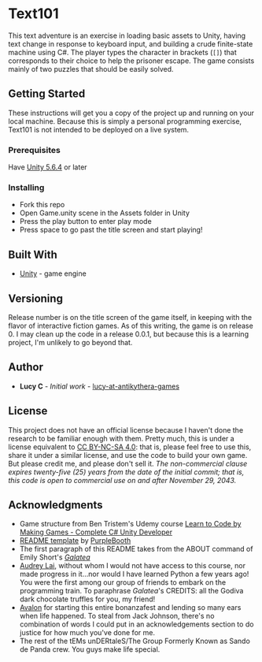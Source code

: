 # Text101

This text adventure is an exercise in loading basic assets to Unity, having text change in response to keyboard input, and building a crude finite-state machine using C#. The player types the character in brackets (`[]`) that corresponds to their choice to help the prisoner escape. The game consists mainly of two puzzles that should be easily solved.

## Getting Started

These instructions will get you a copy of the project up and running on your local machine. Because this is simply a personal programming exercise, Text101 is not intended to be deployed on a live system.

### Prerequisites

Have [Unity 5.6.4](https://unity3d.com/get-unity/download/archive) or later

### Installing

* Fork this repo
* Open Game.unity scene in the Assets folder in Unity
* Press the play button to enter play mode
* Press space to go past the title screen and start playing!

## Built With

* [Unity](https://unity3d.com/get-unity/download/archive) - game engine

## Versioning

Release number is on the title screen of the game itself, in keeping with the flavor of interactive fiction games. As of this writing, the game is on release 0. I may clean up the code in a release 0.0.1, but because this is a learning project, I'm unlikely to go beyond that.

## Author

* **Lucy C** - *Initial work* - [lucy-at-antikythera-games](https://github.com/lucy-at-antikythera-games)

## License

This project does not have an official license because I haven't done the research to be familiar enough with them. Pretty much, this is under a license equivalent to [CC BY-NC-SA 4.0](https://creativecommons.org/licenses/by-nc-sa/4.0/): that is, please feel free to use this, share it under a similar license, and use the code to build your own game. But please credit me, and please don't sell it. *The non-commercial clause expires twenty-five (25) years from the date of the initial commit; that is, this code is open to commercial use on and after November 29, 2043.*

## Acknowledgments

* Game structure from Ben Tristem's Udemy course [Learn to Code by Making Games - Complete C# Unity Developer](https://www.udemy.com/unitycourse)
* [README template](https://gist.github.com/PurpleBooth/109311bb0361f32d87a2) by [PurpleBooth](https://github.com/PurpleBooth)
* The first paragraph of this README takes from the ABOUT command of Emily Short's [_Galatea_](http://pr-if.org/play/galatea)
* [Audrey Lai](https://github.com/afly6899), without whom I would not have access to this course, nor made progress in it...nor would I have learned Python a few years ago! You were the first among our group of friends to embark on the programming train. To paraphrase _Galatea_'s CREDITS: all the Godiva dark chocolate truffles for you, my friend!
* [Avalon](https://github.com/ColorMyWheel) for starting this entire bonanzafest and lending so many ears when life happened. To steal from Jack Johnson, there's no combination of words I could put in an acknowledgements section to do justice for how much you've done for me.
* The rest of the tEMs unDERtaleS/The Group Formerly Known as Sando de Panda crew. You guys make life special.
